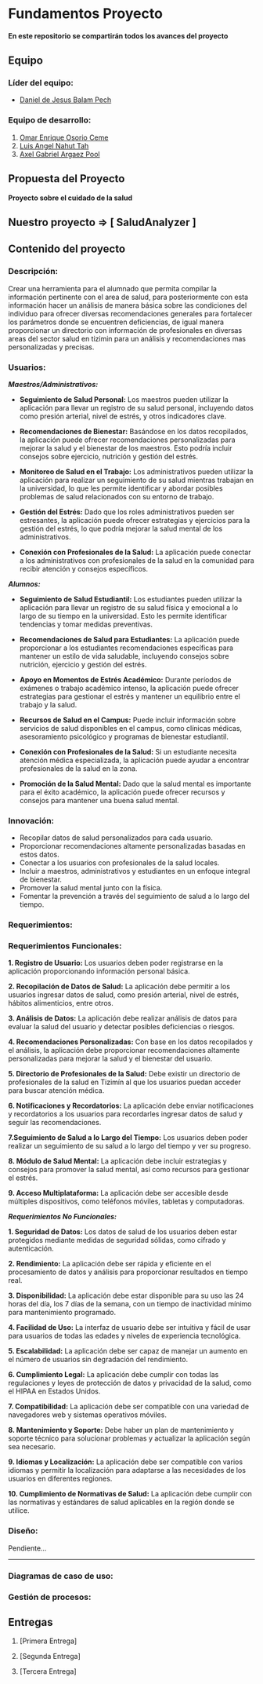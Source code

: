 # Fundamentos Proyecto

#### En este repositorio se compartirán todos los avances del proyecto

## Equipo

### Líder del equipo:  

- [Daniel de Jesus Balam Pech](https://github.com/DanielBalam)

### Equipo de desarrollo:

1. [Omar Enrique Osorio Ceme](https://github.com/RickySFTW)
2. [Luis Angel Nahut Tah](https://github.com/IANT9)
3. [Axel Gabriel Argaez Pool](https://github.com/AxelArgaez)

## Propuesta del Proyecto

**Proyecto sobre el cuidado de la salud**

## Nuestro proyecto => [ SaludAnalyzer ]

## Contenido del proyecto

### Descripción:

Crear una herramienta para el alumnado que permita compilar la información pertinente con el area de salud, para posteriormente con esta información hacer un análisis de manera básica sobre las condiciones del individuo para ofrecer diversas recomendaciones generales para fortalecer los parámetros donde se encuentren deficiencias, de igual manera proporcionar un directorio con información de profesionales en diversas areas del sector salud en tizimin para un análisis y recomendaciones mas personalizadas y precisas.

### Usuarios:

***Maestros/Administrativos:***

- **Seguimiento de Salud Personal:** Los maestros pueden utilizar la aplicación para llevar un registro de su salud personal, incluyendo datos como presión arterial, nivel de estrés, y otros indicadores clave.

- **Recomendaciones de Bienestar:** Basándose en los datos recopilados, la aplicación puede ofrecer recomendaciones personalizadas para mejorar la salud y el bienestar de los maestros. Esto podría incluir consejos sobre ejercicio, nutrición y gestión del estrés.

- **Monitoreo de Salud en el Trabajo:** Los administrativos pueden utilizar la aplicación para realizar un seguimiento de su salud mientras trabajan en la universidad, lo que les permite identificar y abordar posibles problemas de salud relacionados con su entorno de trabajo.

- **Gestión del Estrés:** Dado que los roles administrativos pueden ser estresantes, la aplicación puede ofrecer estrategias y ejercicios para la gestión del estrés, lo que podría mejorar la salud mental de los administrativos.

- **Conexión con Profesionales de la Salud:** La aplicación puede conectar a los administrativos con profesionales de la salud en la comunidad para recibir atención y consejos específicos.

***Alumnos:***

- **Seguimiento de Salud Estudiantil:** Los estudiantes pueden utilizar la aplicación para llevar un registro de su salud física y emocional a lo largo de su tiempo en la universidad. Esto les permite identificar tendencias y tomar medidas preventivas.

- **Recomendaciones de Salud para Estudiantes:** La aplicación puede proporcionar a los estudiantes recomendaciones específicas para mantener un estilo de vida saludable, incluyendo consejos sobre nutrición, ejercicio y gestión del estrés.

- **Apoyo en Momentos de Estrés Académico:** Durante períodos de exámenes o trabajo académico intenso, la aplicación puede ofrecer estrategias para gestionar el estrés y mantener un equilibrio entre el trabajo y la salud.

- **Recursos de Salud en el Campus:** Puede incluir información sobre servicios de salud disponibles en el campus, como clínicas médicas, asesoramiento psicológico y programas de bienestar estudiantil.

- **Conexión con Profesionales de la Salud:** Si un estudiante necesita atención médica especializada, la aplicación puede ayudar a encontrar profesionales de la salud en la zona.

- **Promoción de la Salud Mental:** Dado que la salud mental es importante para el éxito académico, la aplicación puede ofrecer recursos y consejos para mantener una buena salud mental.

### Innovación:

- Recopilar datos de salud personalizados para cada usuario.
- Proporcionar recomendaciones altamente personalizadas basadas en estos datos.
- Conectar a los usuarios con profesionales de la salud locales.
- Incluir a maestros, administrativos y estudiantes en un enfoque integral de bienestar.
- Promover la salud mental junto con la física.
- Fomentar la prevención a través del seguimiento de salud a lo largo del tiempo.

### Requerimientos:

### Requerimientos Funcionales:

**1. Registro de Usuario:** Los usuarios deben poder registrarse en la aplicación proporcionando información personal básica.

**2. Recopilación de Datos de Salud:** La aplicación debe permitir a los usuarios ingresar datos de salud, como presión arterial, nivel de estrés, hábitos alimenticios, entre otros.

**3. Análisis de Datos:** La aplicación debe realizar análisis de datos para evaluar la salud del usuario y detectar posibles deficiencias o riesgos.

**4. Recomendaciones Personalizadas:** Con base en los datos recopilados y el análisis, la aplicación debe proporcionar recomendaciones altamente personalizadas para mejorar la salud y el bienestar del usuario.

**5. Directorio de Profesionales de la Salud:** Debe existir un directorio de profesionales de la salud en Tizimín al que los usuarios puedan acceder para buscar atención médica.

**6. Notificaciones y Recordatorios:** La aplicación debe enviar notificaciones y recordatorios a los usuarios para recordarles ingresar datos de salud y seguir las recomendaciones.

**7.Seguimiento de Salud a lo Largo del Tiempo:** Los usuarios deben poder realizar un seguimiento de su salud a lo largo del tiempo y ver su progreso.

**8. Módulo de Salud Mental:** La aplicación debe incluir estrategias y consejos para promover la salud mental, así como recursos para gestionar el estrés.

**9. Acceso Multiplataforma:** La aplicación debe ser accesible desde múltiples dispositivos, como teléfonos móviles, tabletas y computadoras.

***Requerimientos No Funcionales:***

**1. Seguridad de Datos:** Los datos de salud de los usuarios deben estar protegidos mediante medidas de seguridad sólidas, como cifrado y autenticación.

**2. Rendimiento:** La aplicación debe ser rápida y eficiente en el procesamiento de datos y análisis para proporcionar resultados en tiempo real.

**3. Disponibilidad:** La aplicación debe estar disponible para su uso las 24 horas del día, los 7 días de la semana, con un tiempo de inactividad mínimo para mantenimiento programado.

**4. Facilidad de Uso:** La interfaz de usuario debe ser intuitiva y fácil de usar para usuarios de todas las edades y niveles de experiencia tecnológica.

**5. Escalabilidad:** La aplicación debe ser capaz de manejar un aumento en el número de usuarios sin degradación del rendimiento.

**6. Cumplimiento Legal:** La aplicación debe cumplir con todas las regulaciones y leyes de protección de datos y privacidad de la salud, como el HIPAA en Estados Unidos.

**7. Compatibilidad:** La aplicación debe ser compatible con una variedad de navegadores web y sistemas operativos móviles.

**8. Mantenimiento y Soporte:** Debe haber un plan de mantenimiento y soporte técnico para solucionar problemas y actualizar la aplicación según sea necesario.

**9. Idiomas y Localización:** La aplicación debe ser compatible con varios idiomas y permitir la localización para adaptarse a las necesidades de los usuarios en diferentes regiones.

**10. Cumplimiento de Normativas de Salud:** La aplicación debe cumplir con las normativas y estándares de salud aplicables en la región donde se utilice.

### Diseño:
Pendiente...

---

### Diagramas de caso de uso:

### Gestión de procesos:  

## Entregas

1. [Primera Entrega]

2. [Segunda Entrega]

3. [Tercera Entrega]